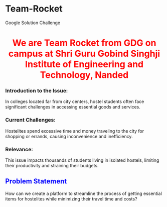 # Team-Rocket
Google Solution Challenge 
<br>
<h1 style="color: red; text-align: center;">We are Team Rocket from GDG on campus at Shri Guru Gobind Singhji Institute of Engineering and Technology, Nanded</h1>
<h3>Introduction to the Issue:</h3>
In colleges located far from city centers, hostel students often face significant challenges in accessing essential goods and services.
<h3>Current Challenges:</h3>
Hostelites spend excessive time and money traveling to the city for shopping or errands, causing inconvenience and inefficiency.
<h3>Relevance:</h3>
This issue impacts thousands of students living in isolated hostels, limiting their productivity and straining their budgets.
<h2 style="color: blue; text-align: left;">Problem Statement</h2>
How can we create a platform to streamline the process of getting essential items for hostelites while minimizing their travel time and costs?

